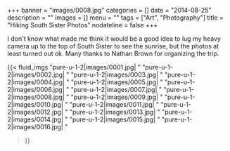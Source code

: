 +++
banner = "images/0008.jpg"
categories = []
date = "2014-08-25"
description = ""
images = []
menu = ""
tags = ["Art", "Photography"]
title = "Hiking South Sister Photos"
nodateline = false
+++

I don't know what made me think it would be a good idea to lug my heavy camera up to the top 
of South Sister to see the sunrise, but the photos at least turned out ok. Many thanks to Nathan
Brown for organizing the trip.

{{< fluid_imgs 
  "pure-u-1-2|images/0001.jpg| "
  "pure-u-1-2|images/0002.jpg| "
  "pure-u-1-2|images/0003.jpg| "
  "pure-u-1-2|images/0004.jpg| "
  "pure-u-1-2|images/0005.jpg| "
  "pure-u-1-2|images/0006.jpg| "
  "pure-u-1-2|images/0007.jpg| "
  "pure-u-1-2|images/0008.jpg| "
  "pure-u-1-2|images/0009.jpg| "
  "pure-u-1-2|images/0010.jpg| "
  "pure-u-1-2|images/0011.jpg| "
  "pure-u-1-2|images/0012.jpg| "
  "pure-u-1-2|images/0013.jpg| "
  "pure-u-1-2|images/0014.jpg| "
  "pure-u-1-2|images/0015.jpg| "
  "pure-u-1-2|images/0016.jpg| "

>}}

